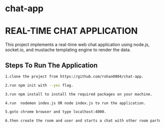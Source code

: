 # chat-app
# REAL-TIME CHAT APPLICATION

This project implements a real-time web chat application using node.js, socket.io, and mustache templating engine to render the data.

## Steps To Run The Application


```bash
1.clone the project from https://github.com/rohan0804/chat-app.

2.run npm init with --yes flag.

3.run npm install to install the required packages on your machine.

4.run  nodemon index.js OR node index.js to run the application.

5.goto chrome browser and type localhost:4000.

6.then create the room and user and starts a chat with other room partners.
```
